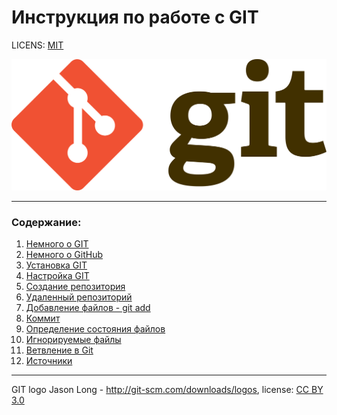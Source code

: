 # Инструкция по работе с GIT

LICENS: [MIT](license.md)

![git-logo](./assets/Git-logo.svg.png)

---
### Содержание:
1. [Немного о GIT](GIT.md)
2. [Немного о GitHub](github.md)
3. [Установка GIT](install.md)
4. [Настройка GIT](setting.md)
5. [Создание репозитория](repository.md)
6. [Удаленный репозиторий](remote_reposytory.md)
7. [Добавление файлов - git add](add.md)
8. [Коммит](commit.md)
9. [Определение состояния файлов](gitstatus.md)
10. [Игнорируемые файлы](gitignore.md) 
11. [Ветвление в Git ](branch.md)
12. [Источники](sources.md)







---

GIT logo Jason Long - http://git-scm.com/downloads/logos, license: [CC BY 3.0](https://creativecommons.org/licenses/by/3.0/)